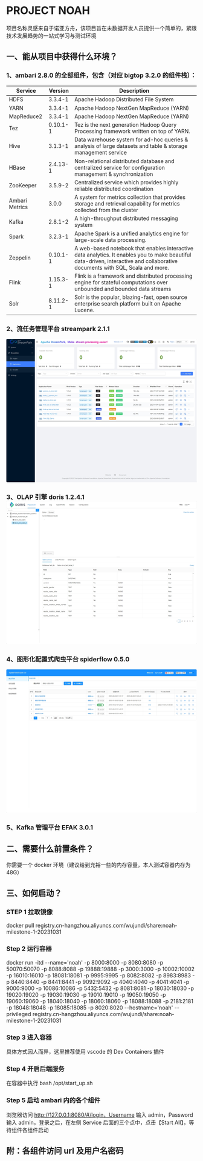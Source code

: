 # PROJECT NOAH

项目名称灵感来自于诺亚方舟，该项目旨在未数据开发人员提供一个简单的，紧跟技术发展趋势的一站式学习与测试环境

## 一、能从项目中获得什么环境？

### 1、ambari 2.8.0 的全部组件，包含（对应 bigtop 3.2.0 的组件栈）：

| Service        | Version  | Description                                                                                                                                                                   |
| -------------- | -------- | ----------------------------------------------------------------------------------------------------------------------------------------------------------------------------- |
| HDFS           | 3.3.4-1  | Apache Hadoop Distributed File System                                                                                                                                         |
| YARN           | 3.3.4-1  | Apache Hadoop NextGen MapReduce (YARN)                                                                                                                                        |
| MapReduce2     | 3.3.4-1  | Apache Hadoop NextGen MapReduce (YARN)                                                                                                                                        |
| Tez            | 0.10.1-1 | Tez is the next generation Hadoop Query Processing framework written on top of YARN.                                                                                          |
| Hive           | 3.1.3-1  | Data warehouse system for ad-hoc queries & analysis of large datasets and table & storage management service                                                                  |
| HBase          | 2.4.13-1 | Non-relational distributed database and centralized service for configuration management & synchronization                                                                    |
| ZooKeeper      | 3.5.9-2  | Centralized service which provides highly reliable distributed coordination                                                                                                   |
| Ambari Metrics | 3.0.0    | A system for metrics collection that provides storage and retrieval capability for metrics collected from the cluster                                                         |
| Kafka          | 2.8.1-2  | A high-throughput distributed messaging system                                                                                                                                |
| Spark          | 3.2.3-1  | Apache Spark is a unified analytics engine for large-scale data processing.                                                                                                   |
| Zeppelin       | 0.10.1-1 | A web-based notebook that enables interactive data analytics. It enables you to make beautiful data-driven, interactive and collaborative documents with SQL, Scala and more. |
| Flink          | 1.15.3-1 | Flink is a framework and distributed processing engine for stateful computations over unbounded and bounded data streams                                                      |
| Solr           | 8.11.2-1 | Solr is the popular, blazing-fast, open source enterprise search platform built on Apache Lucene.                                                                             |

### 2、流任务管理平台 streampark 2.1.1

![1699102298789](image/readme/1699102298789.png)

### 3、OLAP 引擎 doris 1.2.4.1![1699102046313](image/readme/1699102046313.png)

### 4、图形化配置式爬虫平台 spiderflow 0.5.0

![1699102157752](image/readme/1699102157752.png)

### 5、Kafka 管理平台 EFAK 3.0.1

## 二、需要什么前置条件？

你需要一个 docker 环境（建议给到充裕一些的内存容量，本人测试容器内存为48G）

## 三、如何启动？

### STEP 1 拉取镜像

docker pull registry.cn-hangzhou.aliyuncs.com/wujundi/share:noah-milestone-1-20231031

### Step 2 运行容器

docker run -itd --name='noah' -p 8000:8000 -p 8080:8080 -p 50070:50070 -p 8088:8088 -p 19888:19888 -p 3000:3000 -p 10002:10002 -p 16010:16010 -p 18081:18081 -p 9995:9995 -p 8082:8082 -p 8983:8983 -p 8440:8440 -p 8441:8441 -p 9092:9092 -p 4040:4040 -p 4041:4041 -p 9000:9000 -p 10086:10086 -p 5432:5432 -p 8081:8081 -p 18030:18030 -p 19020:19020 -p 19030:19030 -p 19010:19010 -p 19050:19050 -p 19060:19060 -p 18040:18040 -p 18060:18060 -p 18088:18088 -p 2181:2181 -p 18048:18048 -p 18085:18085 -p 8020:8020 --hostname='noah' --privileged registry.cn-hangzhou.aliyuncs.com/wujundi/share:noah-milestone-1-20231031

### Step 3 进入容器

具体方式因人而异，这里推荐使用 vscode 的 Dev Containers 插件

### Step 4 开启后端服务

在容器中执行 bash /opt/start_up.sh

### Step 5 启动 ambari 内的各个组件

浏览器访问 http://127.0.0.1:8080/#/login，Username 输入 admin，Password 输入 admin，登录之后，在左侧 Service 后面的三个点中，点击【Start All】，等待组件各组件启动


## 附：各组件访问 url 及用户名密码
